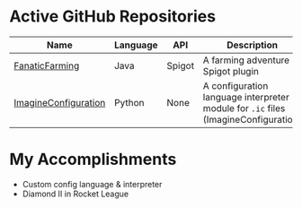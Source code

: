 # Active GitHub Repositories

| Name                                                                        | Language | API    | Description                                                               |
| --------------------------------------------------------------------------- | -------- | ------ | ------------------------------------------------------------------------- |
| [FanaticFarming](https://github.com/imaginedevMC/FanaticFarming)            | Java     | Spigot | A farming adventure Spigot plugin                                         |
| [ImagineConfiguration](https://github.com/imaginedevMC/ImagineConfiguration)| Python   | None   | A configuration language interpreter module for `.ic` files (ImagineConfiguration) |

# My Accomplishments
* Custom config language & interpreter
* Diamond II in Rocket League
